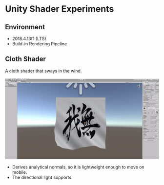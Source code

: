 # Unity Shader Experiments

## Environment

- 2018.4.13f1 (LTS)
- Build-in Rendering Pipeline

## Cloth Shader

A cloth shader that sways in the wind.

![cloth](Captures/cloth_shader_5s.gif)

- Derives analytical normals, so it is lightweight enough to move on mobile.
- The directional light supports.